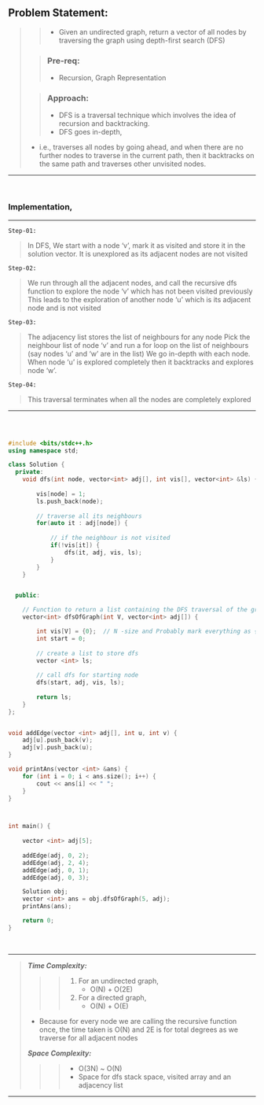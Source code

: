 ## Problem Statement: 
>
>> - Given an undirected graph, return a vector of all nodes by traversing the graph using depth-first search (DFS)
>
>> ### Pre-req: 
>> - Recursion, Graph Representation
>
>> ### Approach:
>>  - DFS is a traversal technique which involves the idea of recursion and backtracking. 
>> - DFS goes in-depth, 
>    -  i.e., traverses all nodes by going ahead, and when there are no further nodes to traverse in the current path, 
>            then it backtracks on the same path and traverses other unvisited nodes. 
--------------------------------------------------------------------------------------------------------------------
<br>


 ### Implementation,
 --------------------------------------------------------------------------------------------------------------------
  ```Step-01:``` 
 >  In DFS, We start with a node ‘v’, mark it as visited and store it in the solution vector.
 > It is unexplored as its adjacent nodes are not visited

 ```Step-02:```
 > We run through all the adjacent nodes, and call the recursive dfs function to explore the node ‘v’ which has not been visited previously
 > This leads to the exploration of another node ‘u’ which is its adjacent node and is not visited

 ```Step-03:```
 > The adjacency list stores the list of neighbours for any node
 > Pick the neighbour list of node ‘v’ and run a for loop on the list of neighbours (say nodes ‘u’ and ‘w’ are in the list)
 > We go in-depth with each node. When node ‘u’ is explored completely then it backtracks and explores node ‘w’.

 ```Step-04:```
 > This traversal terminates when all the nodes are completely explored

--------------------------------------------------------------------------------------------------------------------
<br>



```cpp

#include <bits/stdc++.h>
using namespace std;

class Solution {
  private: 
    void dfs(int node, vector<int> adj[], int vis[], vector<int> &ls) {
      
        vis[node] = 1; 
        ls.push_back(node); 
      
        // traverse all its neighbours
        for(auto it : adj[node]) {
          
            // if the neighbour is not visited
            if(!vis[it]) {
                dfs(it, adj, vis, ls); 
            }
        }
    }


  public:

    // Function to return a list containing the DFS traversal of the graph
    vector<int> dfsOfGraph(int V, vector<int> adj[]) {

        int vis[V] = {0};  // N -size and Probably mark everything as {0}
        int start = 0;
      
        // create a list to store dfs
        vector <int> ls; 
      
        // call dfs for starting node
        dfs(start, adj, vis, ls); 
      
        return ls; 
    }
};


void addEdge(vector <int> adj[], int u, int v) {
    adj[u].push_back(v);
    adj[v].push_back(u);
}

void printAns(vector <int> &ans) {
    for (int i = 0; i < ans.size(); i++) {
        cout << ans[i] << " ";
    }
}



int main() {
  
    vector <int> adj[5];
    
    addEdge(adj, 0, 2);
    addEdge(adj, 2, 4);
    addEdge(adj, 0, 1);
    addEdge(adj, 0, 3);

    Solution obj;
    vector <int> ans = obj.dfsOfGraph(5, adj);
    printAns(ans);

    return 0;
}
```

<br>

--------------------------------------------------------------------------------------------------------------------
>  <em> **Time Complexity:**  </em>
>>> 1. For an undirected graph, 
>>>     -  O(N) + O(2E) 
>>> 2. For a directed graph, 
>>>    - O(N) + O(E)
>    - Because for every node we are calling the recursive function once, 
>      the time taken is O(N) and 2E is for total degrees as we traverse for all adjacent nodes
>>
>  <em> **Space Complexity:** </em>
>>>  - O(3N) ~ O(N)
>>>  - Space for dfs stack space, visited array and an adjacency list
--------------------------------------------------------------------------------------------------------------------
